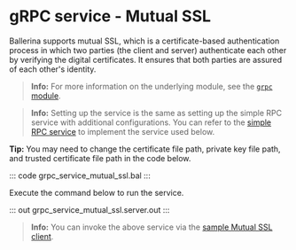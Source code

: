# gRPC service - Mutual SSL

Ballerina supports mutual SSL, which is a certificate-based authentication process in which two parties (the client and server) authenticate each other by verifying the digital certificates. It ensures that both parties are assured of each other's identity.

>**Info:** For more information on the underlying module, see the [`grpc` module](https://lib.ballerina.io/ballerina/grpc/latest/).

>**Info:** Setting up the service is the same as setting up the simple RPC service with additional configurations. You can refer to the [simple RPC service](/learn/by-example/grpc-service-simple/) to implement the service used below.

**Tip:** You may need to change the certificate file path, private key file path, and trusted certificate file path in the code below.

   ::: code grpc_service_mutual_ssl.bal :::

Execute the command below to run the service.

   ::: out grpc_service_mutual_ssl.server.out :::

>**Info:** You can invoke the above service via the [sample Mutual SSL client](/learn/by-example/grpc-client-mutual-ssl/).
